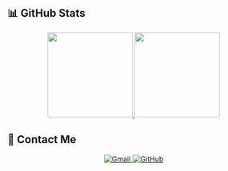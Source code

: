 ## 📊 GitHub Stats

<div align="center">
    <a href="https://github.com/HuangZeLinCute">
        <img height="170" src="https://github-readme-stats.vercel.app/api?username=HuangZeLinCute&show_icons=true&theme=tokyonight&rank_icon=github&border_radius=10" />
    </a>
    <a href="https://github.com/KsanaDock/Microverse">
        <img height="170" src="https://github-readme-stats.vercel.app/api/pin/?username=KsanaDock&repo=Microverse&theme=tokyonight&border_radius=10" />
    </a>
</div>


## 📧 Contact Me

<div align="center">
    <a href="mailto:zelin_huang@163.com">
        <img src="https://img.shields.io/badge/Gmail-D14836?style=for-the-badge&logo=gmail&logoColor=white" alt="Gmail" />
    </a>
    <a href="https://github.com/HuangZeLinCute">
        <img src="https://img.shields.io/badge/GitHub-100000?style=for-the-badge&logo=github&logoColor=white" alt="GitHub" />
    </a>
</div>
